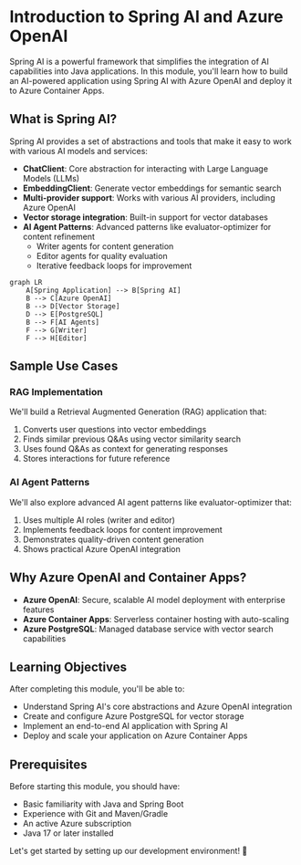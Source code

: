 # Introduction to Spring AI and Azure OpenAI

Spring AI is a powerful framework that simplifies the integration of AI capabilities into Java applications. In this module, you'll learn how to build an AI-powered application using Spring AI with Azure OpenAI and deploy it to Azure Container Apps.

## What is Spring AI?

Spring AI provides a set of abstractions and tools that make it easy to work with various AI models and services:

- **ChatClient**: Core abstraction for interacting with Large Language Models (LLMs)
- **EmbeddingClient**: Generate vector embeddings for semantic search
- **Multi-provider support**: Works with various AI providers, including Azure OpenAI
- **Vector storage integration**: Built-in support for vector databases
- **AI Agent Patterns**: Advanced patterns like evaluator-optimizer for content refinement
  - Writer agents for content generation
  - Editor agents for quality evaluation
  - Iterative feedback loops for improvement

```mermaid
graph LR
    A[Spring Application] --> B[Spring AI]
    B --> C[Azure OpenAI]
    B --> D[Vector Storage]
    D --> E[PostgreSQL]
    B --> F[AI Agents]
    F --> G[Writer]
    F --> H[Editor]
```

## Sample Use Cases

### RAG Implementation
We'll build a Retrieval Augmented Generation (RAG) application that:
1. Converts user questions into vector embeddings
2. Finds similar previous Q&As using vector similarity search
3. Uses found Q&As as context for generating responses
4. Stores interactions for future reference

### AI Agent Patterns
We'll also explore advanced AI agent patterns like evaluator-optimizer that:
1. Uses multiple AI roles (writer and editor)
2. Implements feedback loops for content improvement
3. Demonstrates quality-driven content generation
4. Shows practical Azure OpenAI integration

## Why Azure OpenAI and Container Apps?

- **Azure OpenAI**: Secure, scalable AI model deployment with enterprise features
- **Azure Container Apps**: Serverless container hosting with auto-scaling
- **Azure PostgreSQL**: Managed database service with vector search capabilities

## Learning Objectives

After completing this module, you'll be able to:
- Understand Spring AI's core abstractions and Azure OpenAI integration
- Create and configure Azure PostgreSQL for vector storage
- Implement an end-to-end AI application with Spring AI
- Deploy and scale your application on Azure Container Apps

## Prerequisites

Before starting this module, you should have:
- Basic familiarity with Java and Spring Boot
- Experience with Git and Maven/Gradle
- An active Azure subscription
- Java 17 or later installed

Let's get started by setting up our development environment! 🚀
